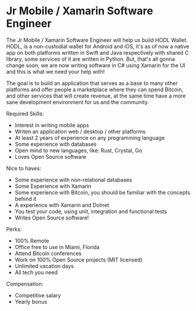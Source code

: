 # Jr Mobile / Xamarin Software Engineer

The Jr Mobile / Xamarin Software Engineer will help us build HODL Wallet. HODL, is a non-custodial wallet for Android and iOS, it's as of now a native app on both platforms written in Swift and Java respectively with shared C library, some services of it are written in Python. But, that's all gonna change soon, we are now writing software in C# using Xamarin for the UI and this is what we need your help with!

The goal is to build an application that serves as a base to many other platforms and offer people a marketplace where they can spend Bitcoin, and other services that will create revenue, at the same time have a more sane development environment for us and the community.

Required Skills:

- Interest in writing mobile apps
- Writen an application web / desktop / other platforms
- At least 2 years of experience on any programming language
- Some experience with databases
- Open mind to new languages, like: Rust, Crystal, Go
- Loves Open Source software

Nice to haves:

- Some experience with non-relational databases
- Some Experience with Xamarin
- Some experience with Bitcoin, you should be familiar with the concepts behind it
- A experience with Xamarin and Dotnet
- You test your code, using unit, integration and functional tests
- Writes Open Source software!

Perks:

- 100% Remote
- Office free to use in Miami, Florida
- Attend Bitcoin conferences
- Work on 100% Open Source projects (MIT licensed)
- Unlimited vacation days
- All tech you need

Compensation:

- Competitive salary
- Yearly bonus

